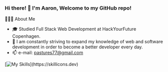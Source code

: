 ### Hi there! 👋 I'm Aaron, Welcome to my GitHub repo!
 👨🏻‍💻  About Me
- 🎓  Studied Full Stack Web Development at HackYourFuture Copenhagen.
- 🌱  I am constantly striving to expand my knowledge of web and software development in order to become a better developer every day.
- 📫  e-mail: pastures77@gmail.com


<!--
**SpartanDeBoss/SpartanDeBoss** is a ✨ _special_ ✨ repository because its `README.md` (this file) appears on your GitHub profile.

Here are some ideas to get you started:

- 🔭 I’m currently working on ...
- 🌱 I’m currently learning ...
- 👯 I’m looking to collaborate on ...
- 🤔 I’m looking for help with ...
- 💬 Ask me about ...
- 📫 How to reach me: ...
- 😄 Pronouns: ...
- ⚡ Fun fact: ...
-->




[![My Skills](https://skillicons.dev/icons?i=js,html,css,react,postman,mysql,netlify,tailwind,nodejs,mongodb,ts,vscode,)](https://skillicons.dev)
